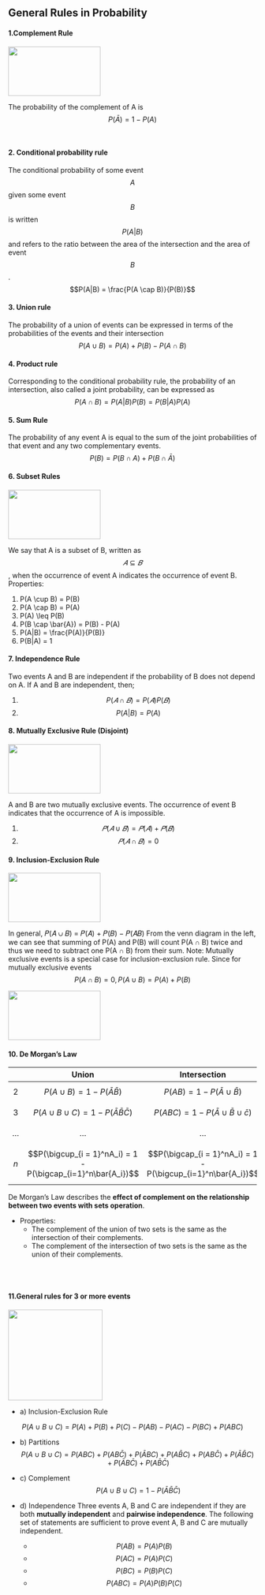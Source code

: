 ## General Rules in Probability

#### 1.Complement Rule 


<img src="/assets/image12.png" width="187" height="100" aligh="middle"/>



The probability of the complement of A is $$P(\bar{A}) = 1 - P(A)$$

<br>

#### 2. Conditional probability rule
The conditional probability of some event $$A$$ given some event $$B$$ is written $$P(A|B)$$ and refers to the ratio between the area of the intersection and the area of event $$B$$.
$$P(A|B) = \frac{P(A \cap B)}{P(B)}$$

#### 3. Union rule
The probability of a union of events can be expressed in terms of the probabilities of the events and their intersection
$$
P(A \cup B) = P(A) + P(B) - P(A \cap B)
$$

#### 4. Product rule
Corresponding to the conditional probability rule, the probability of an intersection, also called a joint probability, can be expressed as
$$
P(A \cap B) = P(A|B)P(B) = P(B|A)P(A)
$$

#### 5. Sum Rule
The probability of any event A is equal to the sum of the joint probabilities of that event and any two complementary events.
$$
P(B) = P(B \cap A) + P(B \cap \bar{A}) 
$$

#### 6. Subset Rules

<img src="/assets/image09.png" width="187" height="100" aligh="middle"/>

We say that A is a subset of B, written as $$𝐴 ⊆ 𝐵$$, when the occurrence of event A indicates the occurrence of event B.
Properties:

1. P(A \cup B) = P(B)       
2. P(A \cap B) = P(A)
3. P(A) \leq P(B)
4. P(B \cap \bar{A}) = P(B) - P(A)
5. P(A|B) = \frac{P(A)}{P(B)}
6. P(B|A) = 1 


#### 7. Independence Rule

Two events A and B are independent if the probability of B does not depend on A. 
If A and B are independent, then;

1. $$P(𝐴 \cap 𝐵) = P(𝐴)P(𝐵)$$
2. $$P(A|B) = P(A)$$





#### 8. Mutually Exclusive Rule (Disjoint) 
	
<img src="/assets/image16.png" width="187" height="100" aligh="middle"/>


A and B are two mutually exclusive events. The occurrence of event B indicates that the occurrence of A is impossible.
1. $$𝑃(𝐴 \cup 𝐵) = 𝑃(𝐴) + 𝑃(𝐵)$$ 
2. $$𝑃(𝐴 \cap 𝐵) = 0$$


#### 9. Inclusion-Exclusion Rule


<img src="/assets/image17.png" width="187" height="100" aligh="middle"/>

In general, 𝑃(𝐴 ∪ 𝐵) = 𝑃(𝐴) + 𝑃(𝐵) − 𝑃(𝐴𝐵) 
From the venn diagram in the left, we can see that summing of P(A) and P(B) will count P(A ∩ B) twice and thus we need to subtract one P(A ∩ B) from their sum. 
Note: Mutually exclusive events is a special case for inclusion-exclusion rule. Since for mutually exclusive events $$P(A \cap B) = 0, P(A \cup B) = P(A) + P(B)$$

<img src="/assets/image05.png" width="187" height="100" aligh="middle"/>



#### 10. De Morgan’s Law


| | Union | Intersection  |
|:---:|:---:|:---:|
|2|$$P(A \cup B) = 1 - P(\bar{A}\bar{B})$$|$$P(AB) = 1 - P(\bar{A} \cup \bar{B})$$|
|3|$$P(A \cup B \cup C) = 1 - P(\bar{A}\bar{B}\bar{C})$$|$$P(ABC) = 1 - P(\bar{A} \cup \bar{B} \cup \bar{c})$$|
|$$\dots$$|$$\dots$$|$$\dots$$|
|$$n$$|$$P(\bigcup_{i = 1}^nA_i) = 1 - P(\bigcap_{i=1}^n\bar{A_i})$$|$$P(\bigcap_{i = 1}^nA_i) = 1 - P(\bigcup_{i=1}^n\bar{A_i})$$|

De Morgan’s Law describes the **effect of complement on the relationship between two events with sets operation**.

* Properties: 	
	* The complement of the union of two sets is the same as the intersection of their complements.
	* The complement of the intersection of two sets is the same as the union of their complements.
	

<br><br>
#### 11.General rules for 3 or more events 



<img src="/assets/image04.png" width="191" height="184" aligh="middle"/>



* a) Inclusion-Exclusion Rule

$$P(A∪B∪C) = P(A)+P(B)+P(C)-P(AB)-P(AC)-P(BC)+P(ABC)$$


* b) Partitions
$$P(A∪B∪C) = P(ABC)+P(AB\bar{C})+P(\bar{A}BC)+P(A\bar{B}C)+P(AB\bar{C})+P(\bar{A}\bar{B}C)+P(\bar{A}B\bar{C})+P(A\bar{B}\bar{C})$$

* c) Complement
$$P(A∪B∪C) = 1-P(\bar{A}\bar{B}\bar{C})$$

		
* d) Independence
Three events A, B and C are independent if they are both **mutually independent** and **pairwise independence**. The following set of statements are sufficient to prove event A, B and C are mutually independent.
	
	* $$P(AB) = P(A)P(B)$$
	* $$P(AC) = P(A)P(C)$$
	* $$P(BC) = P(B)P(C)$$
	* $$P(ABC) = P(A)P(B)P(C)$$


